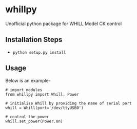 # whillpy
Unofficial python package for WHILL Model CK control

## Installation Steps
* `python setup.py install`

## Usage
Below is an example-

```
# import modules
from whillpy import Whill, Power

# initialize Whill by providing the name of serial port
whill = Whill(port='/dev/ttyUSB0')

# control the power
whill.set_power(Power.On)
```
